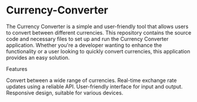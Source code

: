 # Currency-Converter

The Currency Converter is a simple and user-friendly tool that allows users to convert between different currencies. This repository contains the source code and necessary files to set up and run the Currency Converter application. Whether you're a developer wanting to enhance the functionality or a user looking to quickly convert currencies, this application provides an easy solution.

Features

Convert between a wide range of currencies.
Real-time exchange rate updates using a reliable API.
User-friendly interface for input and output.
Responsive design, suitable for various devices.
